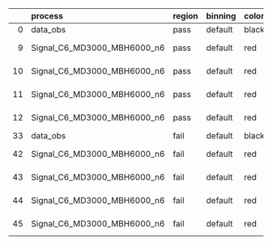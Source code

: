 |    | process                     | region   | binning   | color   | process_type   |   scale | variation   | source_filename                                                      | source_histname    | alias                       | title     |   combine_idx |     lnN |   shapes | syst_type   | direction   | variation_alias   |
|---:|:----------------------------|:---------|:----------|:--------|:---------------|--------:|:------------|:---------------------------------------------------------------------|:-------------------|:----------------------------|:----------|--------------:|--------:|---------:|:------------|:------------|:------------------|
|  0 | data_obs                    | pass     | default   | black   | DATA           |       1 | nominal     | ./histograms_for_2DAlphabet_v18//BH_Data.root                        | hpass              | Data                        | Data      |           nan | nan     |      nan | nan         | nan         | nan               |
|  9 | Signal_C6_MD3000_MBH6000_n6 | pass     | default   | red     | SIGNAL         |       1 | lumi        | ./histograms_for_2DAlphabet_v18//BH_Signal_C6_MD3000_MBH6000_n6.root | hpass              | Signal_C6_MD3000_MBH6000_n6 | BH signal |           nan |   1.016 |      nan | lnN         | nan         | nan               |
| 10 | Signal_C6_MD3000_MBH6000_n6 | pass     | default   | red     | SIGNAL         |       1 | SVM         | ./histograms_for_2DAlphabet_v18//BH_Signal_C6_MD3000_MBH6000_n6.root | hpass_SVMsyst_up   | Signal_C6_MD3000_MBH6000_n6 | BH signal |           nan | nan     |        1 | shapes      | Up          | SVMsyst           |
| 11 | Signal_C6_MD3000_MBH6000_n6 | pass     | default   | red     | SIGNAL         |       1 | SVM         | ./histograms_for_2DAlphabet_v18//BH_Signal_C6_MD3000_MBH6000_n6.root | hpass_SVMsyst_down | Signal_C6_MD3000_MBH6000_n6 | BH signal |           nan | nan     |        1 | shapes      | Down        | SVMsyst           |
| 12 | Signal_C6_MD3000_MBH6000_n6 | pass     | default   | red     | SIGNAL         |       1 | nominal     | ./histograms_for_2DAlphabet_v18//BH_Signal_C6_MD3000_MBH6000_n6.root | hpass              | Signal_C6_MD3000_MBH6000_n6 | BH signal |           nan | nan     |      nan | nan         | nan         | nan               |
| 33 | data_obs                    | fail     | default   | black   | DATA           |       1 | nominal     | ./histograms_for_2DAlphabet_v18//BH_Data.root                        | hfail              | Data                        | Data      |           nan | nan     |      nan | nan         | nan         | nan               |
| 42 | Signal_C6_MD3000_MBH6000_n6 | fail     | default   | red     | SIGNAL         |       1 | lumi        | ./histograms_for_2DAlphabet_v18//BH_Signal_C6_MD3000_MBH6000_n6.root | hfail              | Signal_C6_MD3000_MBH6000_n6 | BH signal |           nan |   1.016 |      nan | lnN         | nan         | nan               |
| 43 | Signal_C6_MD3000_MBH6000_n6 | fail     | default   | red     | SIGNAL         |       1 | SVM         | ./histograms_for_2DAlphabet_v18//BH_Signal_C6_MD3000_MBH6000_n6.root | hfail_SVMsyst_up   | Signal_C6_MD3000_MBH6000_n6 | BH signal |           nan | nan     |        1 | shapes      | Up          | SVMsyst           |
| 44 | Signal_C6_MD3000_MBH6000_n6 | fail     | default   | red     | SIGNAL         |       1 | SVM         | ./histograms_for_2DAlphabet_v18//BH_Signal_C6_MD3000_MBH6000_n6.root | hfail_SVMsyst_down | Signal_C6_MD3000_MBH6000_n6 | BH signal |           nan | nan     |        1 | shapes      | Down        | SVMsyst           |
| 45 | Signal_C6_MD3000_MBH6000_n6 | fail     | default   | red     | SIGNAL         |       1 | nominal     | ./histograms_for_2DAlphabet_v18//BH_Signal_C6_MD3000_MBH6000_n6.root | hfail              | Signal_C6_MD3000_MBH6000_n6 | BH signal |           nan | nan     |      nan | nan         | nan         | nan               |